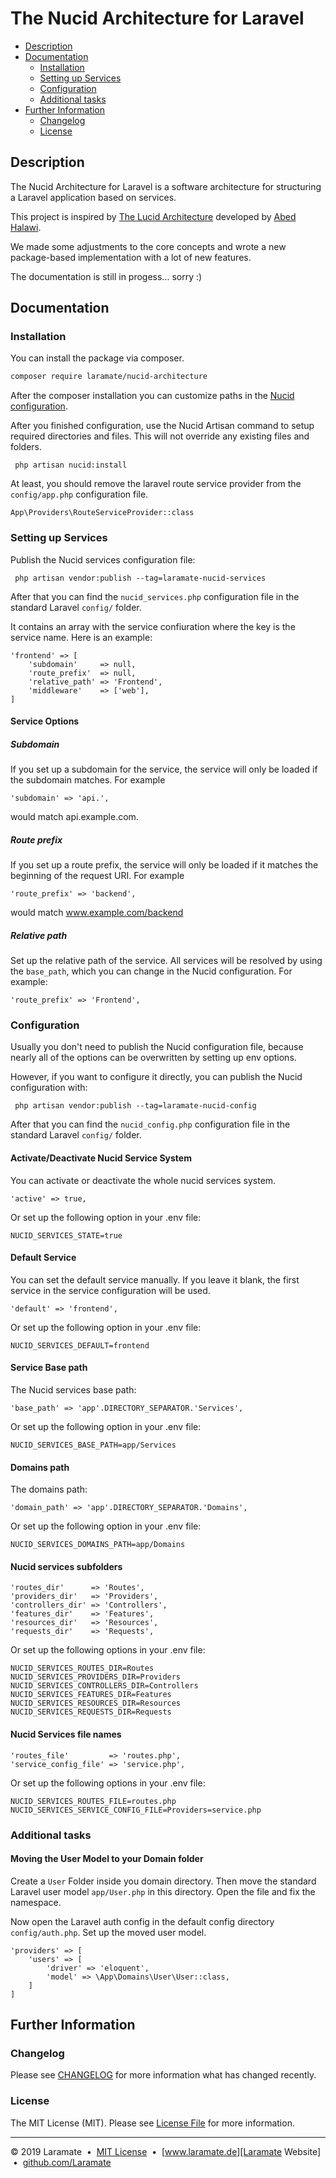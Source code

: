 The Nucid Architecture for Laravel
===============================================================================
* [Description](#description)
* [Documentation](#documentation)
  * [Installation](#installation)
  * [Setting up Services](#setting-up-services)
  * [Configuration](#configuration)
  * [Additional tasks](#additional-tasks)
* [Further Information](#further-information)
  * [Changelog](#changelog)
  * [License](#license)


Description
-------------------------------------------------------------------------------
The Nucid Architecture for Laravel is a software architecture for structuring
a Laravel application based on services. 

This project is inspired by [The Lucid Architecture](https://github.com/lucid-architecture/laravel)
developed by [Abed Halawi](https://tech.vinelab.com/@mulkave).

We made some adjustments to the core concepts and wrote a new package-based
implementation with a lot of new features. 

The documentation is still in progess... sorry :)


Documentation
-------------------------------------------------------------------------------

### Installation
You can install the package via composer.

```bash
composer require laramate/nucid-architecture
```

After the composer installation you can customize paths in the [Nucid configuration](#configuration).

After you finished configuration, use the Nucid Artisan command to setup required 
directories and files. This will not override any existing files and folders.

```
 php artisan nucid:install
```

At least, you should remove the laravel route service provider from the 
```config/app.php``` configuration file.

```
App\Providers\RouteServiceProvider::class
```

### Setting up Services
Publish the Nucid services configuration file:

```
 php artisan vendor:publish --tag=laramate-nucid-services
```

After that you can find the ```nucid_services.php``` configuration file in the standard
Laravel ```config/``` folder.

It contains an array with the service confiuration where the key is the service name.
Here is an example:

```
'frontend' => [
    'subdomain'     => null,
    'route_prefix'  => null,
    'relative_path' => 'Frontend',
    'middleware'    => ['web'],
]
```

#### Service Options

##### Subdomain
If you set up a subdomain for the service, the service will only be loaded if the
subdomain matches. For example
```
'subdomain' => 'api.',
```
would match api.example.com.

##### Route prefix
If you set up a route prefix, the service will only be loaded if it matches the 
beginning of the request URI. For example
```
'route_prefix' => 'backend',
```
would match www.example.com/backend

##### Relative path
Set up the relative path of the service. All services will be resolved by using
the ```base_path```, which you can change in the Nucid configuration.
For example:
```
'route_prefix' => 'Frontend',
```


### Configuration
Usually you don't need to publish the Nucid configuration file, because
nearly all of the options can be overwritten by setting up env options.

However, if you want to configure it directly, you can publish the Nucid
configuration with:

```
 php artisan vendor:publish --tag=laramate-nucid-config
```

After that you can find the ```nucid_config.php``` configuration file in the standard
Laravel ```config/``` folder.

#### Activate/Deactivate Nucid Service System
You can activate or deactivate the whole nucid services system.
``` 
'active' => true,
```

Or set up the following option in your .env file:
```
NUCID_SERVICES_STATE=true
```

#### Default Service
You can set the default service manually. If you leave it blank,
the first service in the service configuration will be used.
```
'default' => 'frontend',
```

Or set up the following option in your .env file:
```
NUCID_SERVICES_DEFAULT=frontend
```

#### Service Base path
The Nucid services base path: 
```
'base_path' => 'app'.DIRECTORY_SEPARATOR.'Services',
```

Or set up the following option in your .env file:
```
NUCID_SERVICES_BASE_PATH=app/Services
```

#### Domains path
The domains path: 
```
'domain_path' => 'app'.DIRECTORY_SEPARATOR.'Domains',
```

Or set up the following option in your .env file:
```
NUCID_SERVICES_DOMAINS_PATH=app/Domains
```

#### Nucid services subfolders
```
'routes_dir'      => 'Routes',
'providers_dir'   => 'Providers',
'controllers_dir' => 'Controllers',
'features_dir'    => 'Features',
'resources_dir'   => 'Resources',
'requests_dir'    => 'Requests',
```

Or set up the following options in your .env file:
```
NUCID_SERVICES_ROUTES_DIR=Routes
NUCID_SERVICES_PROVIDERS_DIR=Providers
NUCID_SERVICES_CONTROLLERS_DIR=Controllers
NUCID_SERVICES_FEATURES_DIR=Features
NUCID_SERVICES_RESOURCES_DIR=Resources
NUCID_SERVICES_REQUESTS_DIR=Requests
```

#### Nucid Services file names

```
'routes_file'         => 'routes.php',
'service_config_file' => 'service.php',
```

Or set up the following options in your .env file:
```
NUCID_SERVICES_ROUTES_FILE=routes.php
NUCID_SERVICES_SERVICE_CONFIG_FILE=Providers=service.php
```

### Additional tasks

#### Moving the User Model to your Domain folder
Create a ```User``` Folder inside you domain directory. Then move
the standard Laravel user model ```app/User.php``` in this directory. 
Open the file and fix the namespace. 

Now open the Laravel auth config in the default config directory 
```config/auth.php```. Set up the moved user model.  

```
'providers' => [
    'users' => [
        'driver' => 'eloquent',
        'model' => \App\Domains\User\User::class,
    ]
]
```


Further Information
-------------------------------------------------------------------------------

### Changelog
Please see [CHANGELOG](CHANGELOG.md) for more information what has changed 
recently.

### License
The MIT License (MIT). Please see [License File](LICENSE.md) for more 
information.



---
&copy; 2019 Laramate
&nbsp;&bull;&nbsp; [MIT License](LICENSE.md)
&nbsp;&bull;&nbsp; [www.laramate.de][Laramate Website]
&nbsp;&bull;&nbsp; [github.com/Laramate][Laramate Github]

<!-- Common References -->
[logo]: https://avatars1.githubusercontent.com/u/45978330?s=100
[Laramate Website]: http://www.laramate.de 
[Laramate Github]: https://github.com/Laramate
